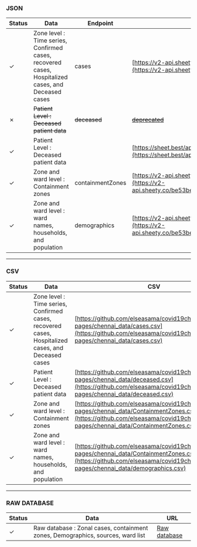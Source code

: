 ### JSON

| Status        | Data | Endpoint                                                                     | URL                                                      |
| ------------- | ------------------------------------------------------------------------- | -------------------------------------------------------- |-------------------------------------------------------- |
| &#10003; | Zone level : Time series, Confirmed cases, recovered cases, Hospitalized cases, and Deceased cases |cases | [https://v2-api.sheety.co/be53bea9995480777df56e14adcfd93b/covid19Chennai](https://v2-api.sheety.co/be53bea9995480777df56e14adcfd93b/covid19Chennai/cases)              |
| &#10007; | ~~Patient Level : Deceased patient data~~ | ~~deceased~~              | ~~[deprecated ](https://v2-api.sheety.co/be53bea9995480777df56e14adcfd93b/covid19Chennai/deceased)~~ 
| &#10003; | Patient Level : Deceased patient data |         | [https://sheet.best/api/sheets/5e33898f-a876-4186-9277-6103ef824266](https://sheet.best/api/sheets/5e33898f-a876-4186-9277-6103ef824266)
| &#10003; | Zone and ward level : Containment zones | containmentZones       | [https://v2-api.sheety.co/be53bea9995480777df56e14adcfd93b/covid19Chennai](https://v2-api.sheety.co/be53bea9995480777df56e14adcfd93b/covid19Chennai/containmentZones)  
| &#10003; | Zone and ward level : ward names, households, and population | demographics            | [https://v2-api.sheety.co/be53bea9995480777df56e14adcfd93b/covid19Chennai](https://v2-api.sheety.co/be53bea9995480777df56e14adcfd93b/covid19Chennai/demographics)  

----------------------------------------------

### CSV

| Status     | Data                                                                                               | CSV |
|------------|----------------------------------------------------------------------------------------------------|-----|
| &#10003; | Zone level : Time series, Confirmed cases, recovered cases, Hospitalized cases, and Deceased cases | [https://github.com/elseasama/covid19chennai/blob/gh-pages/chennai_data/cases.csv](https://github.com/elseasama/covid19chennai/blob/gh-pages/chennai_data/cases.csv)    |
| &#10003; | Patient Level : Deceased patient data                                                              | [https://github.com/elseasama/covid19chennai/blob/gh-pages/chennai_data/deceased.csv](https://github.com/elseasama/covid19chennai/blob/gh-pages/chennai_data/deceased.csv)    |
| &#10003; | Zone and ward level : Containment zones                                                            |   [https://github.com/elseasama/covid19chennai/blob/gh-pages/chennai_data/ContainmentZones.csv](https://github.com/elseasama/covid19chennai/blob/gh-pages/chennai_data/ContainmentZones.csv)  |
| &#10003; | Zone and ward level : ward names, households, and population                                       | [https://github.com/elseasama/covid19chennai/blob/gh-pages/chennai_data/ContainmentZones.csv](https://github.com/elseasama/covid19chennai/blob/gh-pages/chennai_data/demographics.csv)    |

----------------------------------------------

### RAW DATABASE

| Status        | Data                                                                      | URL                                                      |
| ------------- | ------------------------------------------------------------------------- | -------------------------------------------------------- |
| &#10003; | Raw database : Zonal cases, containment zones, Demographics, sources, ward list  | [Raw database](https://docs.google.com/spreadsheets/d/1-SUs7yJeJzYQMNbH6ERPReV0ua9bDHZtb_uHqbEPeI8/edit?usp=sharing)
